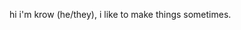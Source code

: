 hi i'm krow (he/they), i like to make things sometimes.

<!---
mrtealover/mrtealover is a ✨ special ✨ repository because its `README.md` (this file) appears on your GitHub profile.
You can click the Preview link to take a look at your changes.
--->
